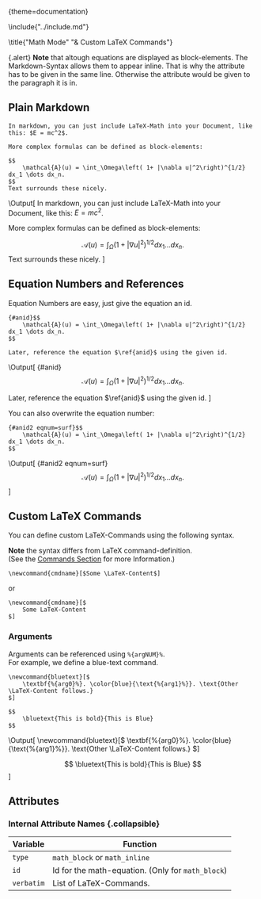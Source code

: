 {theme=documentation}

\include{"../include.md"}

\title{"Math Mode" "& Custom LaTeX Commands"}

{.alert}
**Note** that altough equations are displayed as block-elements. The Markdown-Syntax allows them to appear inline. That is why the attribute has to be given in the same line. Otherwise the attribute would be given to the paragraph it is in.


## Plain Markdown

```
In markdown, you can just include LaTeX-Math into your Document, like this: $E = mc^2$.

More complex formulas can be defined as block-elements:

$$
	\mathcal{A}(u) = \int_\Omega\left( 1+ |\nabla u|^2\right)^{1/2} dx_1 \dots dx_n.
$$
Text surrounds these nicely.
```
\Output[
In markdown, you can just include LaTeX-Math into your Document, like this: $E = mc^2$.

More complex formulas can be defined as block-elements:

$$
	\mathcal{A}(u) = \int_\Omega\left( 1+ |\nabla u|^2\right)^{1/2} dx_1 \dots dx_n.
$$
Text surrounds these nicely.
]

## Equation Numbers and References
Equation Numbers are easy, just give the equation an id.  

```
{#anid}$$
	\mathcal{A}(u) = \int_\Omega\left( 1+ |\nabla u|^2\right)^{1/2} dx_1 \dots dx_n.
$$

Later, reference the equation $\ref{anid}$ using the given id.
```
\Output[
{#anid}$$
	\mathcal{A}(u) = \int_\Omega\left( 1+ |\nabla u|^2\right)^{1/2} dx_1 \dots dx_n.
$$

Later, reference the equation $\ref{anid}$ using the given id.
]

You can also overwrite the equation number:
```
{#anid2 eqnum=surf}$$
	\mathcal{A}(u) = \int_\Omega\left( 1+ |\nabla u|^2\right)^{1/2} dx_1 \dots dx_n.
$$
```
\Output[
{#anid2 eqnum=surf}$$
	\mathcal{A}(u) = \int_\Omega\left( 1+ |\nabla u|^2\right)^{1/2} dx_1 \dots dx_n.
$$
]

## Custom LaTeX Commands
You can define custom LaTeX-Commands using the following syntax.  

**Note** the syntax differs from LaTeX command-definition.  
(See the [Commands Section](12-Commands.md) for more Information.)
```
\newcommand{cmdname}[$Some \LaTeX-Content$]
```
or
```
\newcommand{cmdname}[$
	Some LaTeX-Content
$]
```

### Arguments
Arguments can be referenced using `%{argNUM}%`.  
For example, we define a blue-text command.
```
\newcommand{bluetext}[$
	\textbf{%{arg0}%}. \color{blue}{\text{%{arg1}%}}. \text{Other \LaTeX-Content follows.}
$]

$$
	\bluetext{This is bold}{This is Blue}
$$
```
\Output[
\newcommand{bluetext}[$
	\textbf{%{arg0}%}. \color{blue}{\text{%{arg1}%}}. \text{Other \LaTeX-Content follows.}
$]

$$
	\bluetext{This is bold}{This is Blue}
$$
]


## Attributes

### Internal Attribute Names {.collapsible}

| Variable | Function |
| --- | --- |
| `type` | `math_block` or `math_inline` |
| `id` | Id for the math-equation. (Only for `math_block`) |
| `verbatim` | List of LaTeX-Commands. |


